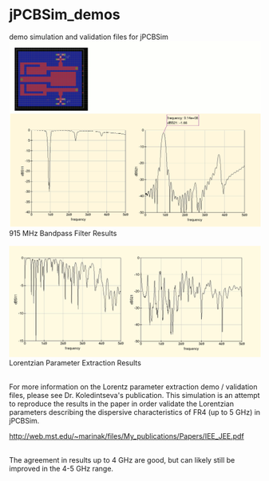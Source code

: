 # jPCBSim_demos
demo simulation and validation files for jPCBSim
<BR>
<img src="https://github.com/tvelliott/jPCBSim_demos/blob/master/bpf_915/bpf_915_filter_results.gif">
915 MHz Bandpass Filter Results
<BR>
<BR>
<img src="https://github.com/tvelliott/jPCBSim_demos/blob/master/lorentz_experiment_koledintseva_et_al/lorentz_sim_results.gif">
Lorentzian Parameter Extraction Results
<BR>
<BR>

For more information on the Lorentz parameter extraction demo / validation files, please see
Dr. Koledintseva's publication.  This simulation is an attempt to reproduce the results in the paper in order validate the Lorentzian parameters describing the dispersive characteristics of FR4 (up to 5 GHz) in jPCBSim.  

http://web.mst.edu/~marinak/files/My_publications/Papers/IEE_JEE.pdf

<BR>
The agreement in results up to 4 GHz are good, but can likely still be improved in the 4-5 GHz range.
